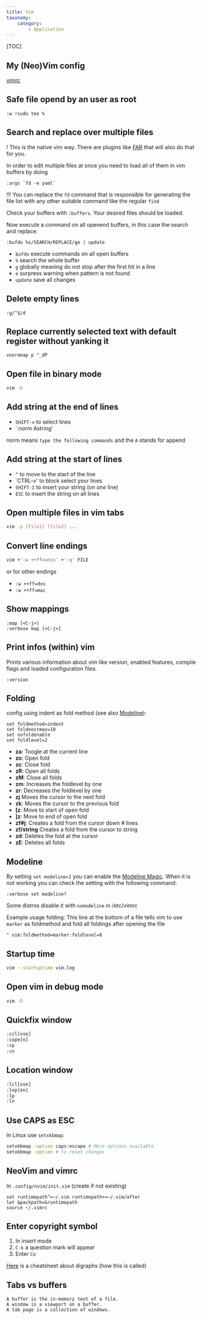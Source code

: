 ```yaml
---
title: Vim
taxonomy:
    category:
        - Application
---
```


[TOC]

## My (Neo)Vim config

[vimrc](https://raw.githubusercontent.com/Allaman/dotfiles/master/vimrc)

## Safe file opend by an user as root
```
:w !sudo tee %
```

## Search and replace over multiple files

! This is the native vim way. There are plugins like [FAR](https://github.com/brooth/far.vim) that will also do that for you.

In order to edit multiple files at once you need to load all of them in vim buffers by doing

```
:args `fd -e yaml`
```

!!! You can replace the `fd` command that is responsible for generating the file list with any other suitable command like the regular `find`

Check your buffers with `:buffers`. Your desired files should be loaded.

Now execute a command on all openend buffers, in this case the search and replace:

```
:bufdo %s/SEARCH/REPLACE/ge | update
```

- `bufdo` execute commands on all open buffers
- `%` search the whole buffer
- `g` globally meaning do not stop after the first hit in a line
- `e` surpress warning when pattern is not found
- `update` save all changes

## Delete empty lines

```
:g/^$/d
```

## Replace currently selected text with default register without yanking it
```
vnoremap p "_dP
```

## Open file in binary mode
```bash
vim -b
```

## Add string at the end of lines

- `SHIFT-v` to select lines
- `:norm Astring'

norm means `type the following commands` and the `A` stands for append

## Add string at the start of lines

- `^` to move to the start of the line
- `CTRL-v' to block select your lines
- `SHIFT-I` to insert your string (on *one* line)
- `ESC` to insert the string on all lines

## Open multiple files in vim tabs
```bash
vim -p [file1] [file2] ...
```

## Convert line endings

```sh
vim +':w ++ff=unix' +':q' FILE
```

or for other endings

- `:w ++ff=dos`
- `:w ++ff=mac`

## Show mappings

```
:map [<C-j>]
:verbose map [<C-j>]
```

## Print infos (within) vim
Prints various information about vim like version, enabled features, compile flags and loaded configuration files.
```
:version
```

## Folding

config using indent as fold method (see also [Modeline](#modeline)):
```
set foldmethod=indent   
set foldnestmax=10
set nofoldenable
set foldlevel=2
```

- **za**: Toogle at the current line
- **zo**: Open fold
- **zc**: Close fold
- **zR**: Open all folds
- **zM**: Close all folds
- **zm**: Increases the foldlevel by one
- **zr**: Decreases the foldlevel by one
- **zj** Moves the cursor to the next fold
- **zk**: Moves the cursor to the previous fold
- **\[z**: Move to start of open fold
- **]z**: Move to end of open fold
- **zf#j**: Creates a fold from the cursor down # lines
- **zf/string** Creates a fold from the cursor to string
- **zd**: Deletes the fold at the cursor
- **zE**: Deletes all folds

## Modeline
By setting `set modeline=1` you can enable the [Modeline Magic](http://vim.wikia.com/wiki/Modeline_magic). When it is not working you can check the setting with the following command:
```
:verbose set modeline?
```
Some distros disable it with `nomodeline` in /etc/vimrc

Example usage folding: This line at the bottom of a file tells vim to use `marker` as foldmethod and fold all foldings after opening the file

```
" vim:foldmethod=marker:foldlevel=0
```

## Startup time
```bash
vim --startuptime vim.log
```

## Open vim in debug mode
```bash
vim -D
```

## Quickfix window

```bash
:ccl[ose]
:cope[n]
:cp
:cn
```

## Location window

```bash
:lcl[ose]
:lop[en]
:lp
:ln
```

## Use CAPS as ESC

In Linux use `setxkbmap`:

```bash
setxkbmap -option caps:escape # More options available
setxkbmap -option # to reset changes
```

## NeoVim and vimrc

In `.config/nvim/init.vim` (create if not existing)

```
set runtimepath^=~/.vim runtimepath+=~/.vim/after
let &packpath=&runtimepath
source ~/.vimrc
```

## Enter copyright symbol

1. In insert mode
2. `C-k` a question mark will appear
3. Enter `Co`

[Here](https://devhints.io/vim-digraphs) is a cheatsheet about digraphs (how this is called)

## Tabs vs buffers
    A buffer is the in-memory text of a file.
    A window is a viewport on a buffer.
    A tab page is a collection of windows.
